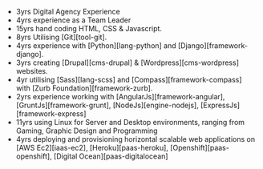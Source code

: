 - 3yrs Digital Agency Experience
- 4yrs experience as a Team Leader
- 15yrs hand coding HTML, CSS & Javascript.
- 8yrs Utilising [Git][tool-git].
- 4yrs experience with [Python][lang-python] and [Django][framework-django].
- 3yrs creating [Drupal][cms-drupal] & [Wordpress][cms-wordpress] websites.
- 4yr utilising [Sass][lang-scss] and [Compass][framework-compass] with [Zurb Foundation][framework-zurb].
- 2yrs experience working with [AngularJs][framework-angular], [GruntJs][framework-grunt], [NodeJs][engine-nodejs], [ExpressJs][framework-express]
- 11yrs using Linux for Server and Desktop environments, ranging from Gaming, Graphic Design and Programming
- 4yrs deploying and provisioning  horizontal scalable web applications on [AWS Ec2][iaas-ec2], [Heroku][paas-heroku], [Openshift][paas-openshift], [Digital Ocean][paas-digitalocean]
